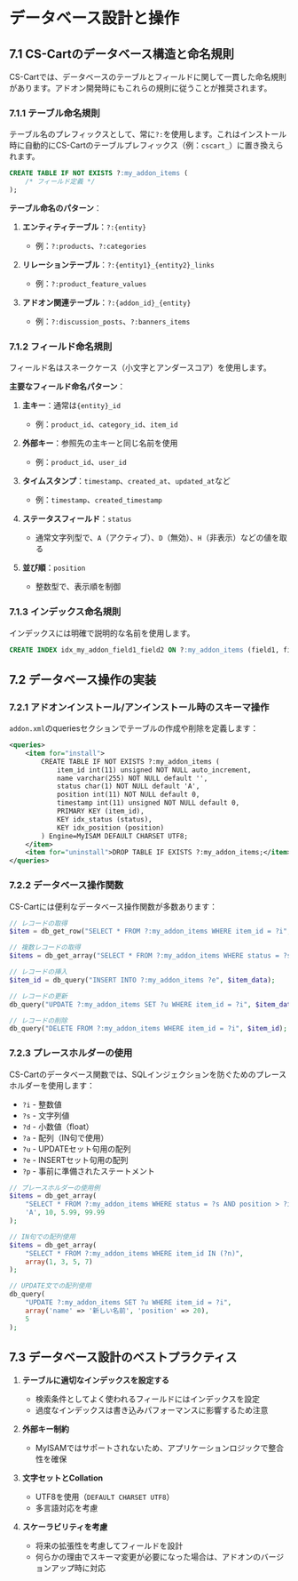 # データベース設計と操作

## 7.1 CS-Cartのデータベース構造と命名規則

CS-Cartでは、データベースのテーブルとフィールドに関して一貫した命名規則があります。アドオン開発時にもこれらの規則に従うことが推奨されます。

### 7.1.1 テーブル命名規則

テーブル名のプレフィックスとして、常に`?:`を使用します。これはインストール時に自動的にCS-Cartのテーブルプレフィックス（例：`cscart_`）に置き換えられます。

```sql
CREATE TABLE IF NOT EXISTS ?:my_addon_items (
    /* フィールド定義 */
);
```

**テーブル命名のパターン**：

1. **エンティティテーブル**：`?:{entity}`
   - 例：`?:products`、`?:categories`

2. **リレーションテーブル**：`?:{entity1}_{entity2}_links`
   - 例：`?:product_feature_values`

3. **アドオン関連テーブル**：`?:{addon_id}_{entity}`
   - 例：`?:discussion_posts`、`?:banners_items`

### 7.1.2 フィールド命名規則

フィールド名はスネークケース（小文字とアンダースコア）を使用します。

**主要なフィールド命名パターン**：

1. **主キー**：通常は`{entity}_id`
   - 例：`product_id`、`category_id`、`item_id`

2. **外部キー**：参照先の主キーと同じ名前を使用
   - 例：`product_id`、`user_id`

3. **タイムスタンプ**：`timestamp`、`created_at`、`updated_at`など
   - 例：`timestamp`、`created_timestamp`

4. **ステータスフィールド**：`status`
   - 通常文字列型で、`A`（アクティブ）、`D`（無効）、`H`（非表示）などの値を取る

5. **並び順**：`position`
   - 整数型で、表示順を制御

### 7.1.3 インデックス命名規則

インデックスには明確で説明的な名前を使用します。

```sql
CREATE INDEX idx_my_addon_field1_field2 ON ?:my_addon_items (field1, field2);
```

## 7.2 データベース操作の実装

### 7.2.1 アドオンインストール/アンインストール時のスキーマ操作

`addon.xml`のqueriesセクションでテーブルの作成や削除を定義します：

```xml
<queries>
    <item for="install">
        CREATE TABLE IF NOT EXISTS ?:my_addon_items (
            item_id int(11) unsigned NOT NULL auto_increment,
            name varchar(255) NOT NULL default '',
            status char(1) NOT NULL default 'A',
            position int(11) NOT NULL default 0,
            timestamp int(11) unsigned NOT NULL default 0,
            PRIMARY KEY (item_id),
            KEY idx_status (status),
            KEY idx_position (position)
        ) Engine=MyISAM DEFAULT CHARSET UTF8;
    </item>
    <item for="uninstall">DROP TABLE IF EXISTS ?:my_addon_items;</item>
</queries>
```

### 7.2.2 データベース操作関数

CS-Cartには便利なデータベース操作関数が多数あります：

```php
// レコードの取得
$item = db_get_row("SELECT * FROM ?:my_addon_items WHERE item_id = ?i", $item_id);

// 複数レコードの取得
$items = db_get_array("SELECT * FROM ?:my_addon_items WHERE status = ?s ORDER BY position", 'A');

// レコードの挿入
$item_id = db_query("INSERT INTO ?:my_addon_items ?e", $item_data);

// レコードの更新
db_query("UPDATE ?:my_addon_items SET ?u WHERE item_id = ?i", $item_data, $item_id);

// レコードの削除
db_query("DELETE FROM ?:my_addon_items WHERE item_id = ?i", $item_id);
```

### 7.2.3 プレースホルダーの使用

CS-Cartのデータベース関数では、SQLインジェクションを防ぐためのプレースホルダーを使用します：

- `?i` - 整数値
- `?s` - 文字列値
- `?d` - 小数値（float）
- `?a` - 配列（IN句で使用）
- `?u` - UPDATEセット句用の配列
- `?e` - INSERTセット句用の配列
- `?p` - 事前に準備されたステートメント

```php
// プレースホルダーの使用例
$items = db_get_array(
    "SELECT * FROM ?:my_addon_items WHERE status = ?s AND position > ?i AND price BETWEEN ?d AND ?d",
    'A', 10, 5.99, 99.99
);

// IN句での配列使用
$items = db_get_array(
    "SELECT * FROM ?:my_addon_items WHERE item_id IN (?n)",
    array(1, 3, 5, 7)
);

// UPDATE文での配列使用
db_query(
    "UPDATE ?:my_addon_items SET ?u WHERE item_id = ?i",
    array('name' => '新しい名前', 'position' => 20),
    5
);
```

## 7.3 データベース設計のベストプラクティス

1. **テーブルに適切なインデックスを設定する**
   - 検索条件としてよく使われるフィールドにはインデックスを設定
   - 過度なインデックスは書き込みパフォーマンスに影響するため注意

2. **外部キー制約**
   - MyISAMではサポートされないため、アプリケーションロジックで整合性を確保

3. **文字セットとCollation**
   - UTF8を使用（`DEFAULT CHARSET UTF8`）
   - 多言語対応を考慮

4. **スケーラビリティを考慮**
   - 将来の拡張性を考慮してフィールドを設計
   - 何らかの理由でスキーマ変更が必要になった場合は、アドオンのバージョンアップ時に対応